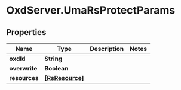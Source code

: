 # OxdServer.UmaRsProtectParams

## Properties
Name | Type | Description | Notes
------------ | ------------- | ------------- | -------------
**oxdId** | **String** |  | 
**overwrite** | **Boolean** |  | 
**resources** | [**[RsResource]**](RsResource.md) |  | 


